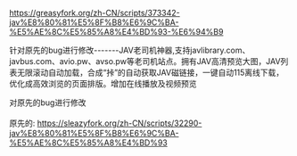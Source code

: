 https://greasyfork.org/zh-CN/scripts/373342-jav%E8%80%81%E5%8F%B8%E6%9C%BA-%E5%AE%8C%E5%85%A8%E4%BD%93-%E6%94%B9

针对原先的bug进行修改-------JAV老司机神器,支持javlibrary.com、javbus.com、avio.pw、avso.pw等老司机站点。拥有JAV高清预览大图，JAV列表无限滚动自动加载，合成“挊”的自动获取JAV磁链接，一键自动115离线下载，优化成高效浏览的页面排版。增加在线播放及视频预览

对原先的bug进行修改
<br><br>
原先的: https://sleazyfork.org/zh-CN/scripts/32290-jav%E8%80%81%E5%8F%B8%E6%9C%BA-%E5%AE%8C%E5%85%A8%E4%BD%93
